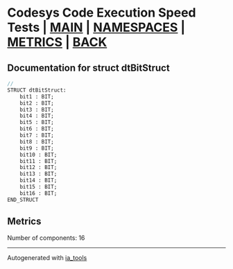 # Codesys Code Execution Speed Tests | [MAIN] | [NAMESPACES] | [METRICS] | [BACK]  

## Documentation for struct dtBitStruct  

```pascal
//  
STRUCT dtBitStruct:
    bit1 : BIT;
    bit2 : BIT;
    bit3 : BIT;
    bit4 : BIT;
    bit5 : BIT;
    bit6 : BIT;
    bit7 : BIT;
    bit8 : BIT;
    bit9 : BIT;
    bit10 : BIT;
    bit11 : BIT;
    bit12 : BIT;
    bit13 : BIT;
    bit14 : BIT;
    bit15 : BIT;
    bit16 : BIT;
END_STRUCT
```

## Metrics  

Number of components: 16  

---
Autogenerated with [ia_tools](https://github.com/tkucic/ia_tools)  

[MAIN]: ../../../../index_st.md
[NAMESPACES]: ../../nsList_st.md
[METRICS]: ../../../metrics_st.md
[BACK]: ../nsMain_st.md
